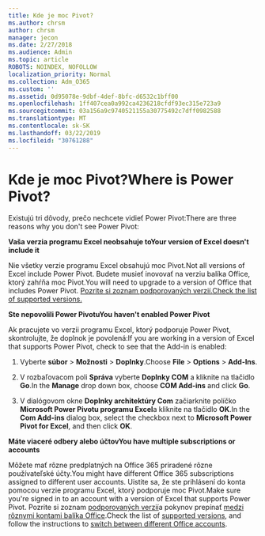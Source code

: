 ```yaml
---
title: Kde je moc Pivot?
ms.author: chrsm
author: chrsm
manager: jecon
ms.date: 2/27/2018
ms.audience: Admin
ms.topic: article
ROBOTS: NOINDEX, NOFOLLOW
localization_priority: Normal
ms.collection: Adm_O365
ms.custom: ''
ms.assetid: 0d95078e-9dbf-4def-8bfc-d6532c1bff00
ms.openlocfilehash: 1ff407cea0a992ca4236218cfdf93ec315e723a9
ms.sourcegitcommit: 03a156a9c9740521155a30775492c7dff0982588
ms.translationtype: MT
ms.contentlocale: sk-SK
ms.lasthandoff: 03/22/2019
ms.locfileid: "30761288"
---
```

# <a name="where-is-power-pivot"></a><span data-ttu-id="4daa2-102">Kde je moc Pivot?</span><span class="sxs-lookup"><span data-stu-id="4daa2-102">Where is Power Pivot?</span></span>

<span data-ttu-id="4daa2-103">Existujú tri dôvody, prečo nechcete vidieť Power Pivot:</span><span class="sxs-lookup"><span data-stu-id="4daa2-103">There are three reasons why you don't see Power Pivot:</span></span>
  
 <span data-ttu-id="4daa2-104">**Vaša verzia programu Excel neobsahuje to**</span><span class="sxs-lookup"><span data-stu-id="4daa2-104">**Your version of Excel doesn't include it**</span></span>
  
<span data-ttu-id="4daa2-105">Nie všetky verzie programu Excel obsahujú moc Pivot.</span><span class="sxs-lookup"><span data-stu-id="4daa2-105">Not all versions of Excel include Power Pivot.</span></span> <span data-ttu-id="4daa2-106">Budete musieť inovovať na verziu balíka Office, ktorý zahŕňa moc Pivot.</span><span class="sxs-lookup"><span data-stu-id="4daa2-106">You will need to upgrade to a version of Office that includes Power Pivot.</span></span> [<span data-ttu-id="4daa2-107">Pozrite si zoznam podporovaných verzií.</span><span class="sxs-lookup"><span data-stu-id="4daa2-107">Check the list of supported versions.</span></span>](https://support.office.com/article/aa64e217-4b6e-410b-8337-20b87e1c2a4b.aspx)
  
 <span data-ttu-id="4daa2-108">**Ste nepovolili Power Pivotu**</span><span class="sxs-lookup"><span data-stu-id="4daa2-108">**You haven't enabled Power Pivot**</span></span>
  
<span data-ttu-id="4daa2-109">Ak pracujete vo verzii programu Excel, ktorý podporuje Power Pivot, skontrolujte, že doplnok je povolená:</span><span class="sxs-lookup"><span data-stu-id="4daa2-109">If you are working in a version of Excel that supports Power Pivot, check to see that the Add-in is enabled:</span></span>
  
1. <span data-ttu-id="4daa2-110">Vyberte **súbor** \> **Možnosti** \> **Doplnky**.</span><span class="sxs-lookup"><span data-stu-id="4daa2-110">Choose **File** \> **Options** \> **Add-Ins**.</span></span>
    
2. <span data-ttu-id="4daa2-111">V rozbaľovacom poli **Správa** vyberte **Doplnky COM** a kliknite na tlačidlo **Go**.</span><span class="sxs-lookup"><span data-stu-id="4daa2-111">In the **Manage** drop down box, choose **COM Add-ins** and click **Go**.</span></span>
    
3. <span data-ttu-id="4daa2-112">V dialógovom okne **Doplnky architektúry Com** začiarknite políčko **Microsoft Power Pivotu programu Excel**a kliknite na tlačidlo **OK**.</span><span class="sxs-lookup"><span data-stu-id="4daa2-112">In the **Com Add-ins** dialog box, select the checkbox next to **Microsoft Power Pivot for Excel**, and then click **OK**.</span></span> 
    
 <span data-ttu-id="4daa2-113">**Máte viaceré odbery alebo účtov**</span><span class="sxs-lookup"><span data-stu-id="4daa2-113">**You have multiple subscriptions or accounts**</span></span>
  
<span data-ttu-id="4daa2-114">Môžete mať rôzne predplatných na Office 365 priradené rôzne používateľské účty.</span><span class="sxs-lookup"><span data-stu-id="4daa2-114">You might have different Office 365 subscriptions assigned to different user accounts.</span></span> <span data-ttu-id="4daa2-115">Uistite sa, že ste prihlásení do konta pomocou verzie programu Excel, ktorý podporuje moc Pivot.</span><span class="sxs-lookup"><span data-stu-id="4daa2-115">Make sure you're signed in to an account with a version of Excel that supports Power Pivot.</span></span> <span data-ttu-id="4daa2-116">Pozrite si zoznam [podporovaných verzií](https://support.office.com/article/aa64e217-4b6e-410b-8337-20b87e1c2a4b.aspx)a pokynov prepínať [medzi rôznymi kontami balíka Office](https://support.office.com/article/b9582171-fd1f-4284-9846-bdd72bb28426.aspx#BKMK_WebSwitchAccounts).</span><span class="sxs-lookup"><span data-stu-id="4daa2-116">Check the list of [supported versions](https://support.office.com/article/aa64e217-4b6e-410b-8337-20b87e1c2a4b.aspx), and follow the instructions to [switch between different Office accounts](https://support.office.com/article/b9582171-fd1f-4284-9846-bdd72bb28426.aspx#BKMK_WebSwitchAccounts).</span></span>
  

